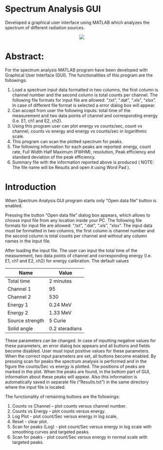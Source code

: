 # Spectrum Analysis GUI

Developed a graphical user interface using MATLAB which analyzes the spectrum of different radiation sources.

<p align="center"> 
<img src="Images/2.png">
</p>

# Abstract:

For the spectrum analysis MATLAB program have been developed with Graphical User Interface (GUI). The functionalities of this program are the followings:

1. Load a spectrum input data formatted in two columns, the first column is channel number and the second column is total counts per channel. The following file
formats for input file are allowed: “.txt”, “.dat”, “.xls”, “xlsx”. In case of different file format is selected a error dialog box will appear.
2. Can accept from user the following inputs: total time of the measurement and two data points of channel and corresponding energy (I.e. E1, ch1 and E2, ch2).
3. Using this program user can plot energy vs counts/sec, count vs channel, counts vs energy and energy vs counts/sec in logarithmic scale.
4. This program can scan the plotted spectrum for peaks.
5. The following information for each peaks are reported: energy, count rate, Full Width Half Maximum (FWHM), resolution, Peak efficiency and standard deviation of the peak efficiency.
6. Summary file with the information reported above is produced ( NOTE: The file name will be Results and open it using Word Pad ).


# Introduction

When Spectrum Analysis GUI program starts only “Open data file” button is enabled.

Pressing the button “Open data file” dialog box appears, which allows to choose input file from any location inside your PC. The following file formats for input file are allowed: “.txt”, “.dat”, “.xls”,
“xlsx”. The input data must be formatted in two columns, the first column is channel number and the second column is total counts per channel and without any column names in the input file.

After loading the input file. The user can input the total time of the measurement, two data points of channel and corresponding energy (I.e. E1, ch1 and E2, ch2) for energy calibration. The default values

Name            | Value
--------------- | ----------------
Total time | 2 minutes
Channel 1 | 95
Channel 2 | 530
Energy 1 | 0.24 MeV
Energy 2 | 1.33 MeV
Source strength | 5 Curie 
Solid angle | 0.2 steradians

These parameters can be changed. In case of inputting negative values for these parameters, an error
dialog box appears and all buttons and fields become disabled. User must input positive values
for these parameters.
When the correct input parameters are set, all buttons become enabled. By pressing scan for peaks
the spectrum analysis is performed and in the figure the counts/Sec vs energy is plotted. The positions
of peaks are marked in the plot. When the peaks are found, in the bottom part of GUI, information
about these peaks will appear. Also this information is automatically saved in separate file
(“Results.txt”) in the same directory where the input file is located.

The functionality of remaining buttons are the followings:
1. Counts vs Channel – plot counts versus channel number.
2. Counts vs Energy – plot counts versus energy.
3. Log Plot - plot count/Sec versus energy in log scale,
4. Reset - clear plot.
5. Scan for peaks (Log) - plot count/Sec versus energy in log scale with smoothing curves and targeted
peaks.
6. Scan for peaks - plot count/Sec versus energy in normal scale with targeted peaks.
